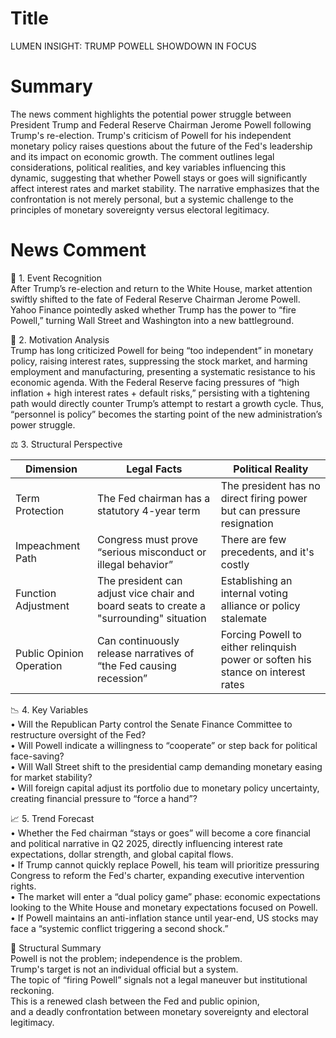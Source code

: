 # Title
LUMEN INSIGHT: TRUMP POWELL SHOWDOWN IN FOCUS

# Summary
The news comment highlights the potential power struggle between President Trump and Federal Reserve Chairman Jerome Powell following Trump's re-election. Trump's criticism of Powell for his independent monetary policy raises questions about the future of the Fed's leadership and its impact on economic growth. The comment outlines legal considerations, political realities, and key variables influencing this dynamic, suggesting that whether Powell stays or goes will significantly affect interest rates and market stability. The narrative emphasizes that the confrontation is not merely personal, but a systemic challenge to the principles of monetary sovereignty versus electoral legitimacy.

# News Comment
💼 1. Event Recognition  
After Trump’s re-election and return to the White House, market attention swiftly shifted to the fate of Federal Reserve Chairman Jerome Powell. Yahoo Finance pointedly asked whether Trump has the power to “fire Powell,” turning Wall Street and Washington into a new battleground.

🧠 2. Motivation Analysis  
Trump has long criticized Powell for being “too independent” in monetary policy, raising interest rates, suppressing the stock market, and harming employment and manufacturing, presenting a systematic resistance to his economic agenda. With the Federal Reserve facing pressures of “high inflation + high interest rates + default risks,” persisting with a tightening path would directly counter Trump’s attempt to restart a growth cycle. Thus, “personnel is policy” becomes the starting point of the new administration’s power struggle.

⚖️ 3. Structural Perspective

Dimension | Legal Facts | Political Reality  
---|---|---  
Term Protection | The Fed chairman has a statutory 4-year term | The president has no direct firing power but can pressure resignation  
Impeachment Path | Congress must prove “serious misconduct or illegal behavior” | There are few precedents, and it's costly  
Function Adjustment | The president can adjust vice chair and board seats to create a "surrounding" situation | Establishing an internal voting alliance or policy stalemate  
Public Opinion Operation | Can continuously release narratives of “the Fed causing recession” | Forcing Powell to either relinquish power or soften his stance on interest rates  

📉 4. Key Variables  
• Will the Republican Party control the Senate Finance Committee to restructure oversight of the Fed?  
• Will Powell indicate a willingness to “cooperate” or step back for political face-saving?  
• Will Wall Street shift to the presidential camp demanding monetary easing for market stability?  
• Will foreign capital adjust its portfolio due to monetary policy uncertainty, creating financial pressure to “force a hand”?  

📈 5. Trend Forecast  
• Whether the Fed chairman “stays or goes” will become a core financial and political narrative in Q2 2025, directly influencing interest rate expectations, dollar strength, and global capital flows.  
• If Trump cannot quickly replace Powell, his team will prioritize pressuring Congress to reform the Fed's charter, expanding executive intervention rights.  
• The market will enter a “dual policy game” phase: economic expectations looking to the White House and monetary expectations focused on Powell.  
• If Powell maintains an anti-inflation stance until year-end, US stocks may face a “systemic conflict triggering a second shock.”  

🧭 Structural Summary  
Powell is not the problem; independence is the problem.  
Trump's target is not an individual official but a system.  
The topic of “firing Powell” signals not a legal maneuver but institutional reckoning.  
This is a renewed clash between the Fed and public opinion,  
and a deadly confrontation between monetary sovereignty and electoral legitimacy.
